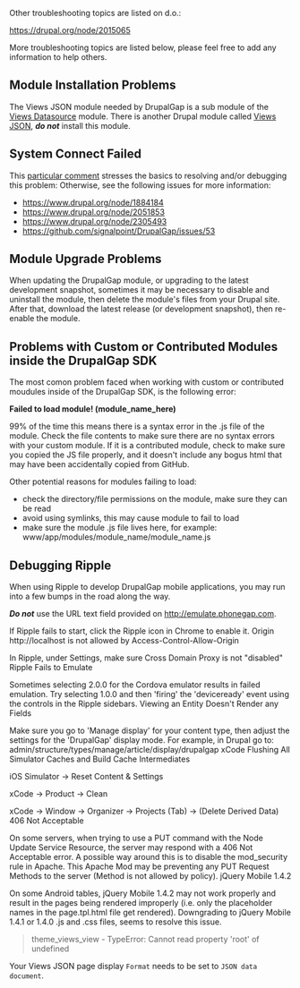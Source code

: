 Other troubleshooting topics are listed on d.o.:

https://drupal.org/node/2015065

More troubleshooting topics are listed below, please feel free to add any information to help others.

## Module Installation Problems

The Views JSON module needed by DrupalGap is a sub module of the [Views Datasource](https://drupal.org/project/views_datasource) module. There is another Drupal module called [Views JSON](https://drupal.org/project/views_json), ***do not*** install this module.

## System Connect Failed

This [particular comment](https://www.drupal.org/node/2305493#comment-9155291) stresses the basics to resolving and/or debugging this problem: Otherwise, see the following issues for more information:

 - https://www.drupal.org/node/1884184
 - https://www.drupal.org/node/2051853
 - https://www.drupal.org/node/2305493
 - https://github.com/signalpoint/DrupalGap/issues/53

## Module Upgrade Problems

When updating the DrupalGap module, or upgrading to the latest development snapshot, sometimes it may be necessary to disable and uninstall the module, then delete the module's files from your Drupal site. After that, download the latest release (or development snapshot), then re-enable the module.

## Problems with Custom or Contributed Modules inside the DrupalGap SDK

The most comon problem faced when working with custom or contributed moudules inside of the DrupalGap SDK, is the following error:

**Failed to load module! (module_name_here)**

99% of the time this means there is a syntax error in the .js file of the module. Check the file contents to make sure there are no syntax errors with your custom module. If it is a contributed module, check to make sure you copied the JS file properly, and it doesn't include any bogus html that may have been accidentally copied from GitHub.

Other potential reasons for modules failing to load:

 - check the directory/file permissions on the module, make sure they can be read
 - avoid using symlinks, this may cause module to fail to load
 - make sure the module .js file lives here, for example: www/app/modules/module_name/module_name.js

## Debugging Ripple

When using Ripple to develop DrupalGap mobile applications, you may run into a few bumps in the road along the way.

***Do not*** use the URL text field provided on http://emulate.phonegap.com.

If Ripple fails to start, click the Ripple icon in Chrome to enable it.
Origin http://localhost is not allowed by Access-Control-Allow-Origin

In Ripple, under Settings, make sure Cross Domain Proxy is not "disabled"
Ripple Fails to Emulate

Sometimes selecting 2.0.0 for the Cordova emulator results in failed emulation. Try selecting 1.0.0 and then 'firing' the 'deviceready' event using the controls in the Ripple sidebars.
Viewing an Entity Doesn't Render any Fields

Make sure you go to 'Manage display' for your content type, then adjust the settings for the 'DrupalGap' display mode. For example, in Drupal go to: admin/structure/types/manage/article/display/drupalgap
xCode
Flushing All Simulator Caches and Build Cache Intermediates

iOS Simulator -> Reset Content & Settings

xCode -> Product -> Clean

xCode -> Window -> Organizer -> Projects (Tab) -> (Delete Derived Data)
406 Not Acceptable

On some servers, when trying to use a PUT command with the Node Update Service Resource, the server may respond with a 406 Not Acceptable error. A possible way around this is to disable the mod_security rule in Apache. This Apache Mod may be preventing any PUT Request Methods to the server (Method is not allowed by policy).
jQuery Mobile 1.4.2

On some Android tables, jQuery Mobile 1.4.2 may not work properly and result in the pages being rendered improperly (i.e. only the placeholder names in the page.tpl.html file get rendered). Downgrading to jQuery Mobile 1.4.1 or 1.4.0 .js and .css files, seems to resolve this issue.

> theme_views_view - TypeError: Cannot read property 'root' of undefined

Your Views JSON page display `Format` needs to be set to `JSON data document`.
